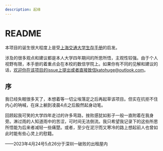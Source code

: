 ```yaml
---
description: 起缘
---
```


# README

本项目的诞生很大程度上是受[上海交通大学生存手册](https://survivesjtu.gitbook.io/survivesjtumanual/)的启发。

涉及的很多观点和建议都是本人大学四年期间的所思所悟，主观性较强。由于个人视野有限，本手册的着重点会在本校的数信学院上。如果你有不同的见解和建议的话，欢迎你在该项目的issue上提出或者直接致信katohuge@outlook.com。

## 序

我已经失眠很多天了，本想着等一切尘埃落定之后再起草该项目。但实在抗拒不住内心的呐喊，在床上躺到凌晨4点之后毅然起身动笔。

回顾起我可笑的大学四年走过的许多弯路，挫败感犹如影子一般一直附着在我身旁。淋过雨的人知道雨中的苦涩，可时间无法倒流。我只希望我记录下的这些所思所悟能为后来者减轻一些痛楚。或者，至少在泥泞而又寒冷的路上想起前人也曾如此时能有些心灵上的慰籍。

&#x20;                        ——2023年4月24号5点26分于深圳一破败的出租屋内

